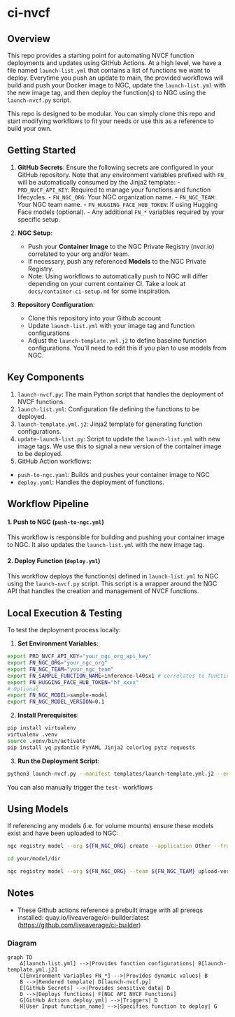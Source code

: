 # ci-nvcf

## Overview

This repo provides a starting point for automating NVCF function deployments and updates using GitHub Actions. At a high level, we have a file named `launch-list.yml` that contains a list of functions we want to deploy. Everytime you push an update to main, the provided workflows will build and push your Docker image to NGC, update the `launch-list.yml` with the new image tag, and then deploy the function(s) to NGC using the `launch-nvcf.py` script.

This repo is designed to be modular. You can simply clone this repo and start modifying workflows to fit your needs or use this as a reference to build your own.

## Getting Started

1. **GitHub Secrets**:
   Ensure the following secrets are configured in your GitHub repository. Note that any environment variables prefixed with `FN_` will be automatically consumed by the Jinja2 template: - `PRD_NVCF_API_KEY`: Required to manage your functions and function lifecycles. - `FN_NGC_ORG`: Your NGC organization name. - `FN_NGC_TEAM`: Your NGC team name. - `FN_HUGGING_FACE_HUB_TOKEN`: If using Hugging Face models (optional). - Any additional `FN_*` variables required by your specific setup.

2. **NGC Setup**:

   - Push your **Container Image** to the NGC Private Registry (nvcr.io) correlated to your org and/or team.
   - If necessary, push any referenced **Models** to the NGC Private Registry.
   - Note: Using workflows to automatically push to NGC will differ depending on your current container CI. Take a look at `docs/container-ci-setup.md` for some inspiration.

3. **Repository Configuration**:

   - Clone this repository into your Github account
   - Update `launch-list.yml` with your image tag and function configurations
   - Adjust the `launch-template.yml.j2` to define baseline function configurations. You'll need to edit this if you plan to use models from NGC.

## Key Components

1. `launch-nvcf.py`: The main Python script that handles the deployment of NVCF functions.
2. `launch-list.yml`: Configuration file defining the functions to be deployed.
3. `launch-template.yml.j2`: Jinja2 template for generating function configurations.
4. `update-launch-list.py`: Script to update the `launch-list.yml` with new image tags. We use this to signal a new version of the container image to be deployed.
5. GitHub Action workflows:

- `push-to-ngc.yaml`: Builds and pushes your container image to NGC
- `deploy.yaml`: Handles the deployment of functions.

## Workflow Pipeline

#### 1. Push to NGC (`push-to-ngc.yml`)

This workflow is responsible for building and pushing your container image to NGC. It also updates the `launch-list.yml` with the new image tag.

#### 2. Deploy Function (`deploy.yml`)

This workflow deploys the function(s) defined in `launch-list.yml` to NGC using the `launch-nvcf.py` script. This script is a wrapper around the NGC API that handles the creation and management of NVCF functions.

## Local Execution & Testing

To test the deployment process locally:

1. **Set Environment Variables**:

```bash
export PRD_NVCF_API_KEY="your_ngc_org_api_key"
export FN_NGC_ORG="your_ngc_org"
export FN_NGC_TEAM="your_ngc_team"
export FN_SAMPLE_FUNCTION_NAME=inference-l40sx1 # correlates to function list item
export FN_HUGGING_FACE_HUB_TOKEN="hf_xxxx"
# Optional
export FN_NGC_MODEL=sample-model
export FN_NGC_MODEL_VERSION=0.1
```

2. **Install Prerequisites**:

```bash
pip install virtualenv
virtualenv .venv
source .venv/bin/activate
pip install yq pydantic PyYAML Jinja2 colorlog pytz requests
```

3. **Run the Deployment Script**:

```bash
python3 launch-nvcf.py --manifest templates/launch-template.yml.j2 --environment production --function-name ${FN_SAMPLE_FUNCTION_NAME}
```

You can also manually trigger the `test-` workflows

## Using Models

If referencing any models (i.e. for volume mounts) ensure these models exist and have been uploaded to NGC:

```bash
ngc registry model --org ${FN_NGC_ORG} create --application Other --framework Other --precision Other --format Other --short-desc ${FN_NGC_MODEL} ${FN_NGC_ORG}/${FN_NGC_TEAM}/${FN_NGC_MODEL}

cd your/model/dir

ngc registry model --org ${FN_NGC_ORG} --team ${FN_NGC_TEAM} upload-version ${FN_NGC_ORG}/${FN_NGC_TEAM}/${FN_NGC_MODEL}:${FN_NGC_MODEL_VERSION}
```

## Notes

- These Github actions reference a prebuilt image with all prereqs installed: quay.io/liveaverage/ci-builder:latest (https://github.com/liveaverage/ci-builder)

### Diagram

```mermaid
graph TD
    A[launch-list.yml] -->|Provides function configurations| B[launch-template.yml.j2]
    C[Environment Variables FN_*] -->|Provides dynamic values| B
    B -->|Rendered template| D[launch-nvcf.py]
    E[GitHub Secrets] -->|Provides sensitive data| D
    D -->|Deploys functions| F[NGC API NVCF Functions]
    G[GitHub Actions deploy.yml] -->|Triggers| D
    H[User Input function_name] -->|Specifies function to deploy| G
```
